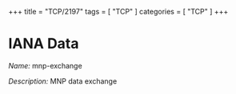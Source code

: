 +++
title = "TCP/2197"
tags = [ "TCP" ]
categories = [ "TCP" ]
+++

# IANA Data

_Name:_ mnp-exchange

_Description:_ MNP data exchange

